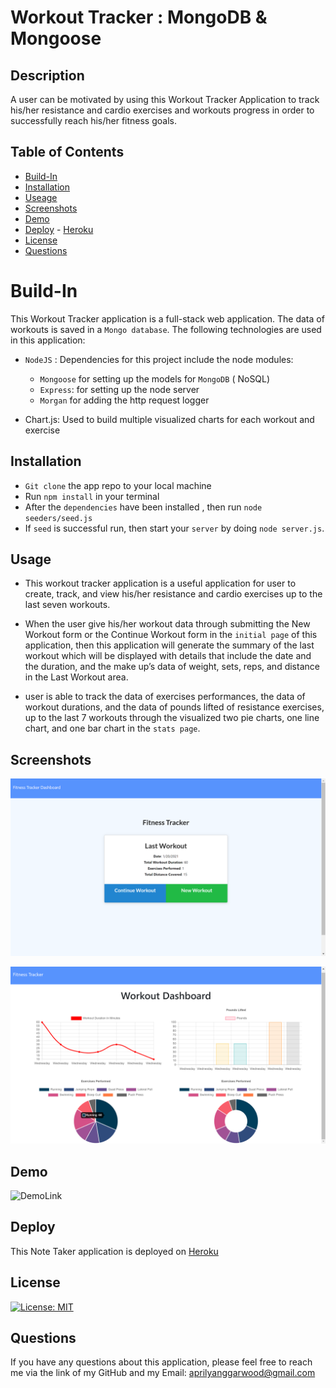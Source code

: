# Workout Tracker : MongoDB & Mongoose

## Description

A user can be motivated by using this Workout Tracker Application to track his/her resistance and cardio exercises and workouts progress in order to successfully reach his/her fitness goals.

## Table of Contents

- [Build-In](#Build-In)
- [Installation](#Installation)
- [Useage](#Useage)
- [Screenshots](#screenshots)
- [Demo](#demo)
- [Deploy](#Deploy) - [Heroku](https://fathomless-scrubland-37701.herokuapp.com/?id=6008cd63a077450015712163)
- [License](#license)
- [Questions](#questions)

# Build-In

This Workout Tracker application is a full-stack web application. The data of workouts is saved in a `Mongo database`. The following technologies are used in this application:

- `NodeJS` : Dependencies for this project include the node modules:

  - `Mongoose` for setting up the models for `MongoDB` ( NoSQL)
  - `Express`: for setting up the node server
  - `Morgan` for adding the http request logger

- Chart.js: Used to build multiple visualized charts for each workout and exercise

## Installation

- `Git clone` the app repo to your local machine
- Run `npm install` in your terminal
- After the `dependencies` have been installed , then run `node seeders/seed.js`
- If `seed` is successful run, then start your `server` by doing `node server.js`.

## Usage

- This workout tracker application is a useful application for user to create, track, and view his/her resistance and cardio exercises up to the last seven workouts.

- When the user give his/her workout data through submitting the New Workout form or the Continue Workout form in the `initial page` of this application, then this application will generate the summary of the last workout which will be displayed with details that include the date and the duration, and the make up’s data of weight, sets, reps, and distance in the Last Workout area.

- user is able to track the data of exercises performances, the data of workout durations, and the data of pounds lifted of resistance exercises, up to the last 7 workouts through the visualized two pie charts, one line chart, and one bar chart in the `stats page`.

## Screenshots

![app-screenshot1](./public/image/app-screenshot1.png)

![app-screenshot2](./public/image/app-screenshot2.png)

## Demo

![DemoLink](./public/image/Fitness-Tracker.gif)

## Deploy

This Note Taker application is deployed on [Heroku](https://fathomless-scrubland-37701.herokuapp.com/?id=6008cd63a077450015712163)

## License

[![License: MIT](https://img.shields.io/badge/License-MIT-yellow.svg)](https://opensource.org/licenses/MIT)

## Questions

If you have any questions about this application, please feel free to reach me via the link of my GitHub and my Email: aprilyanggarwood@gmail.com
